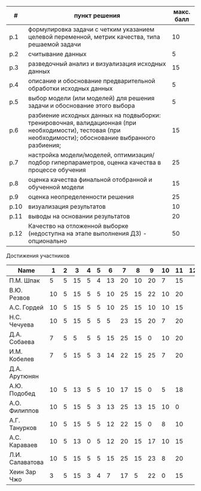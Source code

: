 | #    | пункт решения                                                | макс. балл |
| ---- | ------------------------------------------------------------ | ---------- |
| p.1  | формулировка задачи с четким указанием целевой переменной, метрик качества, типа решаемой задачи | 10         |
| p.2  | считывание данных                                            | 5          |
| p.3  | разведочный анализ и визуализация исходных данных            | 15         |
| p.4  | описание и обоснование предварительной обработки исходных данных | 5          |
| p.5  | выбор модели (или моделей) для решения задачи и обоснование этого выбора | 5          |
| p.6  | разбиение исходных данных на подвыборки: тренировочная, валидационная (при необходимости), тестовая (при необходимости); обоснование выбранного разбиения; | 15         |
| p.7  | настройка модели/моделей, оптимизация/подбор гиперпараметров, оценка качества в процессе обучения | 25         |
| p.8  | оценка качества финальной отобранной и обученной модели      | 15         |
| p.9  | оценка неопределенности решения                              | 25         |
| p.10 | визуализация результатов                                     | 10         |
| p.11 | выводы на основании результатов                              | 20         |
| p.12 | Качество на отложенной выборке (недоступна на этапе выполнения ДЗ) - опционально | 50         |



Достижения участников

| Name            | 1    | 2    | 3    | 4    | 5    | 6    | 7    | 8    | 9    | 10   | 11   | 12   | TOTAL |
| --------------- | ---- | ---- | ---- | ---- | ---- | ---- | ---- | ---- | ---- | ---- | ---- | ---- | ----- |
| П.М. Шпак       | 5    | 5    | 15   | 5    | 4    | 13   | 20   | 10   | 20   | 7    | 15   |      | 119   |
| В.Ю. Резвов     | 10   | 5    | 15   | 5    | 5    | 10   | 25   | 15   | 22   | 10   | 20   |      | 142   |
| А.С. Гордей     | 10   | 5    | 15   | 5    | 5    | 10   | 25   | 15   | 10   | 10   | 15   |      | 125   |
| Н.С. Чечуева    | 10   | 5    | 15   | 5    | 5    | 5    | 23   | 15   | 20   | 7    | 20   |      | 130   |
| Д.А. Собаева    | 7    | 5    | 5    | 5    | 5    | 15   | 25   | 15   | 0    | 10   | 20   |      | 112   |
| И.М. Кобелев    | 7    | 5    | 15   | 5    | 3    | 14   | 22   | 15   | 25   | 7    | 20   |      | 138   |
| Д.А. Арутюнян   |      |      |      |      |      |      |      |      |      |      |      |      |       |
| А.Ю. Подобед    | 10   | 5    | 13   | 5    | 5    | 10   | 17   | 15   | 0    | 5    | 18   |      | 103   |
| А.О. Филиппов   | 10   | 5    | 15   | 5    | 3    | 13   | 25   | 13   | 15   | 10   | 0    |      | 114   |
| А.Г. Танурков   | 10   | 5    | 15   | 5    | 5    | 12   | 22   | 15   | 0    | 8    | 10   |      | 107   |
| А.С. Караваев   | 10   | 5    | 13   | 0    | 5    | 12   | 20   | 15   | 17   | 10   | 15   |      | 122   |
| Л.И. Салаватова | 10   | 5    | 15   | 5    | 5    | 15   | 25   | 15   | 23   | 8    | 20   |      | 146   |
| Хеин Зар Чжо    | 3    | 5    | 15   | 3    | 4    | 7    | 17   | 5    | 22   | 0    | 15   |      | 96    |